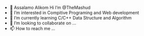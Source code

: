 - 👋 Assalamo Alikom Hi I’m @TheMashud
- 👀 I’m interested in Compitive Programing and Web development 
- 🌱 I’m currently learning C/C++ Data Structure and Algorithm 
- 💞️ I’m looking to collaborate on ...
- 📫 How to reach me ...

<!---
TheMashud/TheMashud is a ✨ special ✨ repository because its `README.md` (this file) appears on your GitHub profile.
You can click the Preview link to take a look at your changes.
--->
